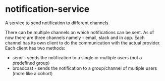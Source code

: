# notification-service
A service to send notification to different channels

There can be multiple channels on which notifications can be sent. As of now there are three channels namely - email, slack and in app.
Each channel has its own client to do the communication with the actual provider.
Each client has two methods:
* send - sends the notification to a single or multiple users (not a predefined group)
* broadcast - sends the notification to a group/channel of multiple users (more like a cohort)